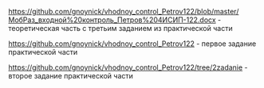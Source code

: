 https://github.com/gnoynick/vhodnoy_control_Petrov122/blob/master/МобРаз_входной%20контроль_Петров%204ИСИП-122.docx - теоретическая часть с третьим заданием из практической части

https://github.com/gnoynick/vhodnoy_control_Petrov122 - первое задание практической части

https://github.com/gnoynick/vhodnoy_control_Petrov122/tree/2zadanie - второе задание практической части

